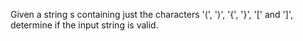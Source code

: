 Given a string s containing just the characters '(', ')', '{', '}', '[' and ']', determine if the input string is valid.
